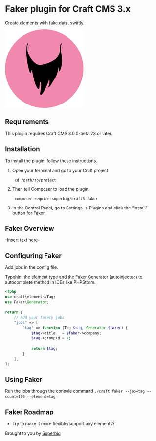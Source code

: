# Faker plugin for Craft CMS 3.x

Create elements with fake data, swiftly.

![Screenshot](resources/img/icon.png)

## Requirements

This plugin requires Craft CMS 3.0.0-beta.23 or later.

## Installation

To install the plugin, follow these instructions.

1. Open your terminal and go to your Craft project:

        cd /path/to/project

2. Then tell Composer to load the plugin:

        composer require superbig/craft3-faker

3. In the Control Panel, go to Settings → Plugins and click the “Install” button for Faker.

## Faker Overview

-Insert text here-

## Configuring Faker

Add jobs in the config file. 

Typehint the element type and the Faker Generator (autoinjected) to autocomplete method in IDEs like PHPStorm.

```php
<?php
use craft\elements\Tag;
use Faker\Generator;

return [
    // Add your fakery jobs
    "jobs" => [
        'tag' => function (Tag $tag, Generator $faker) {
            $tag->title   = $faker->company;
            $tag->groupId = 1;

            return $tag;
        }
    ],
];

```

## Using Faker

Run the jobs through the console command `./craft faker --job=tag --count=100 --element=tag`

## Faker Roadmap

* Try to make it more flexible/support any elements?

Brought to you by [Superbig](https://superbig.co)
